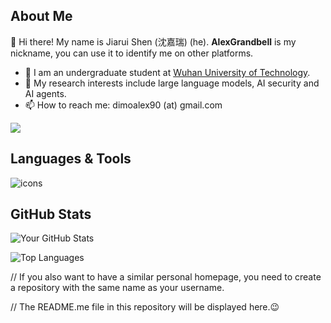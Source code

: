 ## About Me
👋 Hi there! My name is Jiarui Shen (沈嘉瑞) (he). **AlexGrandbell** is my nickname, you can use it to identify me on other platforms.

- 🔭 I am an undergraduate student at [Wuhan University of Technology](http://english.whut.edu.cn).
- 🌱 My research interests include large language models, AI security and AI agents.
- 📫 How to reach me: dimoalex90 (at) gmail.com

[![](https://komarev.com/ghpvc/?username=AlexGrandbell&label=View)](https://github.com/AlexGrandbell)

## Languages & Tools

<p>
  <!-- 编程语言 -->
  <img src="https://skillicons.dev/icons?i=cpp,c,cs,java,python,swift,html,css,js,vue,spring,nginx,git,docker,nodejs,linux,ubuntu,apple,mysql,figma,ps,pr,au,tensorflow,idea,clion,pycharm,vscode" alt="icons"/>
</p>

## GitHub Stats

![Your GitHub Stats](https://github-readme-stats.vercel.app/api?username=AlexGrandbell&show_icons=true)

![Top Languages](https://github-readme-stats.vercel.app/api/top-langs/?username=AlexGrandbell&layout=compact)


// If you also want to have a similar personal homepage, you need to create a repository with the same name as your username.

// The README.me file in this repository will be displayed here.😉
